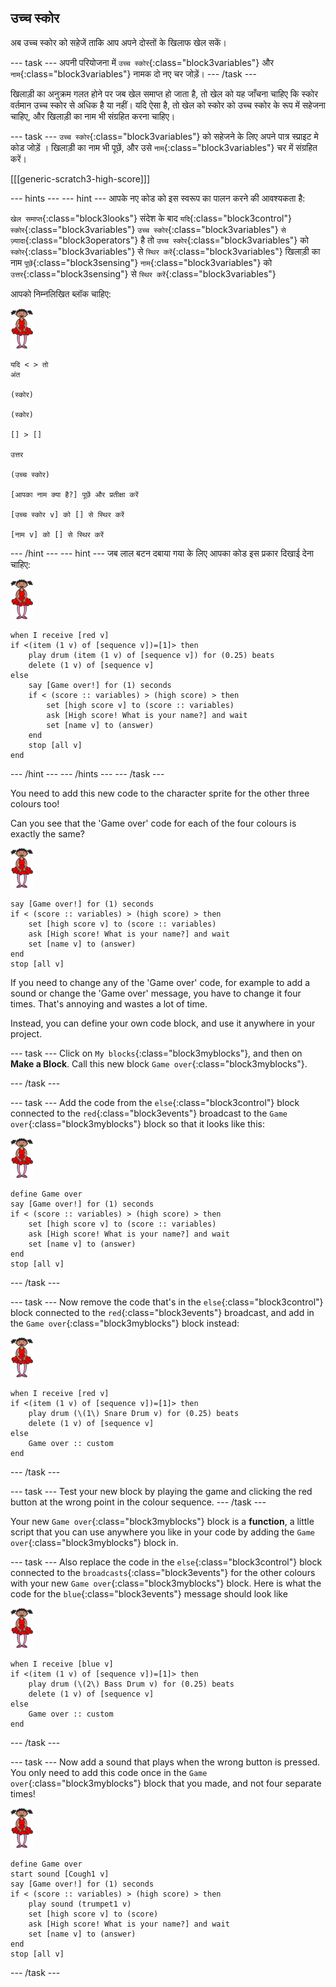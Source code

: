 ## उच्च स्कोर

अब उच्च स्कोर को सहेजें ताकि आप अपने दोस्तों के खिलाफ खेल सकें।

\--- task \--- अपनी परियोजना में `उच्च स्कोर`{:class="block3variables"} और `नाम`{:class="block3variables"} नामक दो नए चर जोड़ें। \--- /task \---

खिलाड़ी का अनुक्रम गलत होने पर जब खेल समाप्त हो जाता है, तो खेल को यह जाँचना चाहिए कि स्कोर वर्तमान उच्च स्कोर से अधिक है या नहीं। यदि ऐसा है, तो खेल को स्कोर को उच्च स्कोर के रूप में सहेजना चाहिए, और खिलाड़ी का नाम भी संग्रहित करना चाहिए।

\--- task \--- `उच्च स्कोर`{:class="block3variables"} को सहेजने के लिए अपने पात्र स्प्राइट मे कोड जोड़ें । खिलाड़ी का नाम भी पूछें, और उसे `नाम`{:class="block3variables"} चर में संग्रहित करें।

[[[generic-scratch3-high-score]]]

\--- hints \--- \--- hint \--- आपके नए कोड को इस स्वरूप का पालन करने की आवश्यकता है:

`खेल समाप्त`{:class="block3looks"} संदेश के बाद `यदि`{:class="block3control"} `स्कोर`{:class="block3variables"} `उच्च स्कोर`{:class="block3variables"} `से ज़्यादा`{:class="block3operators"} है तो `उच्च स्कोर`{:class="block3variables"} को `स्कोर`{:class="block3variables"} से `स्थिर करें`{:class="block3variables"} खिलाड़ी का नाम `पूछें`{:class="block3sensing"} `नाम`{:class="block3variables"} को `उत्तर`{:class="block3sensing"} से `स्थिर करें`{:class="block3variables"}

आपको निम्नलिखित ब्लॉक चाहिए:

![ballerina](images/ballerina.png)

```blocks3
यदि < > तो
अंत

(स्कोर)

(स्कोर)

[] > []

उत्तर

(उच्च स्कोर)

[आपका नाम क्या है?] पूछें और प्रतीक्षा करें

[उच्च स्कोर v] को [] से स्थिर करें 

[नाम v] को [] से स्थिर करें 
```

\--- /hint \--- \--- hint \--- जब लाल बटन दबाया गया के लिए आपका कोड इस प्रकार दिखाई देना चाहिए:

![ballerina](images/ballerina.png)

```blocks3
when I receive [red v]
if <(item (1 v) of [sequence v])=[1]> then
    play drum (item (1 v) of [sequence v]) for (0.25) beats
    delete (1 v) of [sequence v]
else
    say [Game over!] for (1) seconds
    if < (score :: variables) > (high score) > then
        set [high score v] to (score :: variables)
        ask [High score! What is your name?] and wait
        set [name v] to (answer)
    end
    stop [all v]
end
```

\--- /hint \--- \--- /hints \--- \--- /task \---

You need to add this new code to the character sprite for the other three colours too!

Can you see that the 'Game over' code for each of the four colours is exactly the same?

![ballerina](images/ballerina.png)

```blocks3
say [Game over!] for (1) seconds
if < (score :: variables) > (high score) > then
    set [high score v] to (score :: variables)
    ask [High score! What is your name?] and wait
    set [name v] to (answer)
end
stop [all v]
```

If you need to change any of the 'Game over' code, for example to add a sound or change the 'Game over' message, you have to change it four times. That's annoying and wastes a lot of time.

Instead, you can define your own code block, and use it anywhere in your project.

\--- task \--- Click on `My blocks`{:class="block3myblocks"}, and then on **Make a Block**. Call this new block `Game over`{:class="block3myblocks"}.

\--- /task \---

\--- task \--- Add the code from the `else`{:class="block3control"} block connected to the `red`{:class="block3events"} broadcast to the `Game over`{:class="block3myblocks"} block so that it looks like this:

![ballerina](images/ballerina.png)

```blocks3
define Game over
say [Game over!] for (1) seconds
if < (score :: variables) > (high score) > then
    set [high score v] to (score :: variables)
    ask [High score! What is your name?] and wait
    set [name v] to (answer)
end
stop [all v]
```

\--- /task \---

\--- task \--- Now remove the code that's in the `else`{:class="block3control"} block connected to the `red`{:class="block3events"} broadcast, and add in the `Game over`{:class="block3myblocks"} block instead:

![ballerina](images/ballerina.png)

```blocks3
when I receive [red v]
if <(item (1 v) of [sequence v])=[1]> then
    play drum (\(1\) Snare Drum v) for (0.25) beats
    delete (1 v) of [sequence v]
else
    Game over :: custom
end
```

\--- /task \---

\--- task \--- Test your new block by playing the game and clicking the red button at the wrong point in the colour sequence. \--- /task \---

Your new `Game over`{:class="block3myblocks"} block is a **function**, a little script that you can use anywhere you like in your code by adding the `Game over`{:class="block3myblocks"} block in.

\--- task \--- Also replace the code in the `else`{:class="block3control"} block connected to the `broadcasts`{:class="block3events"} for the other colours with your new `Game over`{:class="block3myblocks"} block. Here is what the code for the `blue`{:class="block3events"} message should look like

![ballerina](images/ballerina.png)

```blocks3
when I receive [blue v]
if <(item (1 v) of [sequence v])=[1]> then
    play drum (\(2\) Bass Drum v) for (0.25) beats
    delete (1 v) of [sequence v]
else
    Game over :: custom
end
```

\--- /task \---

\--- task \--- Now add a sound that plays when the wrong button is pressed. You only need to add this code once in the `Game over`{:class="block3myblocks"} block that you made, and not four separate times!

![ballerina](images/ballerina.png)

```blocks3
define Game over
start sound [Cough1 v]
say [Game over!] for (1) seconds
if < (score :: variables) > (high score) > then
    play sound (trumpet1 v)
    set [high score v] to (score)
    ask [High score! What is your name?] and wait
    set [name v] to (answer)
end
stop [all v]
```

\--- /task \---